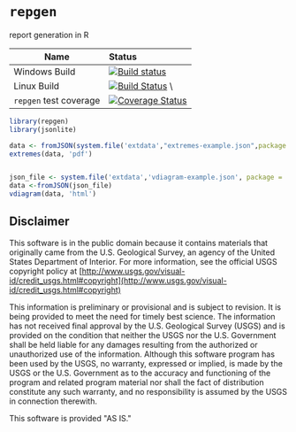 `repgen`
===========
report generation in R  

| Name       | Status           |  
| ------------- |:-------------|  
| Windows Build | [![Build status](https://ci.appveyor.com/api/projects/status/gvqmwkyucwe4g59y?svg=true)](https://ci.appveyor.com/project/jread-usgs/repgen) |  
| Linux Build | [![Build Status](https://travis-ci.org/USGS-R/repgen.svg?branch=master)](https://travis-ci.org/USGS-R/repgen) \
| `repgen` test coverage | [![Coverage Status](https://coveralls.io/repos/USGS-R/repgen/badge.svg)](https://coveralls.io/r/USGS-R/repgen) |  

```R
library(repgen)
library(jsonlite)

data <- fromJSON(system.file('extdata',"extremes-example.json",package = 'repgen'))
extremes(data, 'pdf')


json_file <- system.file('extdata','vdiagram-example.json', package = 'repgen')
data <-fromJSON(json_file)
vdiagram(data, 'html')
```

Disclaimer
----------
This software is in the public domain because it contains materials that originally came from the U.S. Geological Survey, an agency of the United States Department of Interior. For more information, see the official USGS copyright policy at [http://www.usgs.gov/visual-id/credit_usgs.html#copyright](http://www.usgs.gov/visual-id/credit_usgs.html#copyright)

This information is preliminary or provisional and is subject to revision. It is being provided to meet the need for timely best science. The information has not received final approval by the U.S. Geological Survey (USGS) and is provided on the condition that neither the USGS nor the U.S. Government shall be held liable for any damages resulting from the authorized or unauthorized use of the information. Although this software program has been used by the USGS, no warranty, expressed or implied, is made by the USGS or the U.S. Government as to the accuracy and functioning of the program and related program material nor shall the fact of distribution constitute any such warranty, and no responsibility is assumed by the USGS in connection therewith.

This software is provided "AS IS."
